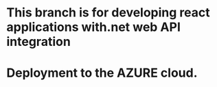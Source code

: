 # This branch is for developing react applications with.net web API integration 
# Deployment to the AZURE cloud.
